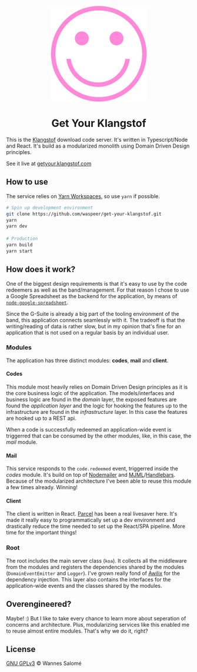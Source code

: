 <div align="center">
  <img src="./smile.png" />
</div>
<h1 align="center">Get Your Klangstof</h1>

This is the [Klangstof](https://klangstof.com) download code server. It's written in Typescript/Node and React. It's build as a modularized monolith using Domain Driven Design principles.

See it live at [getyour.klangstof.com](https://getyour.klangstof.com)

## How to use

The service relies on [Yarn Workspaces](https://classic.yarnpkg.com/en/docs/workspaces/), so use `yarn` if possible.

```bash
# Spin up development environment
git clone https://github.com/waspeer/get-your-klangstof.git
yarn
yarn dev 

# Production
yarn build
yarn start
```

## How does it work?

One of the biggest design requirements is that it's easy to use by the code redeemers as well as the band/management. For that reason I chose to use a Google Spreadsheet as the backend for the application, by means of [`node-google-spreadsheet`](https://github.com/theoephraim/node-google-spreadsheet). 

Since the G-Suite is already a big part of the tooling environment of the band, this application connects seamlessly with it. The tradeoff is that the writing/reading of data is rather slow, but in my opinion that's fine for an application that is not used on a regular basis by an individual user.

### Modules

The application has three distinct modules: **codes**, **mail** and **client**.

#### Codes

This module most heavily relies on Domain Driven Design principles as it is the core business logic of the application. The models/interfaces and business logic are found in the _domain_ layer, the exposed features are found the _application layer_ and the logic for hooking the features up to the infrastructure are found in the _infrastructure_ layer. In this case the features are hooked up to a REST api.

When a code is successfully redeemed an application-wide event is triggerred that can be consumed by the other modules, like, in this case, the _mail_ module.

#### Mail

This service responds to the `code.redeemed` event, triggerred inside the _codes_ module. It's build on top of [Nodemailer](https://github.com/nodemailer/nodemailer/) and [MJML](https://github.com/mjmlio/mjml)/[Handlebars](https://github.com/parcel-bundler/parcel). Because of the modularized architecture I've been able to reuse this module a few times already. Winning!

#### Client

The client is written in React. [Parcel](https://github.com/parcel-bundler/parcel) has been a real livesaver here. It's made it really easy to programmatically set up a dev environment and drastically reduce the time needed to set up the React/SPA pipeline. More time for the important things!

### Root

The root includes the main server class (`koa`). It collects all the middleware from the modules and registers the dependencies shared by the modules (`DomainEventEmitter` and `Logger`). I've grown really fond of [Awilix](https://github.com/jeffijoe/awilix) for the dependency injection. This layer also contains the interfaces for the application-wide events and the classes shared by the modules.

## Overengineered?

Maybe! :) But I like to take every chance to learn more about seperation of concerns and architecture. Plus, modularizing services like this enabled me to reuse almost entire modules. That's why we do it, right?

## License

[GNU GPLv3](https://choosealicense.com/licenses/gpl-3.0/) © Wannes Salomé

